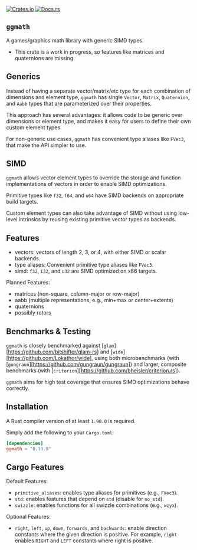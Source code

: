 [![Crates.io](https://img.shields.io/crates/v/ggmath.svg)](https://crates.io/crates/ggmath)
[![Docs.rs](https://docs.rs/ggmath/badge.svg)](https://docs.rs/ggmath)

## `ggmath`

A games/graphics math library with generic SIMD types.

* This crate is a work in progress, so features like matrices and quaternions
  are missing.

## Generics

Instead of having a separate vector/matrix/etc type for each combination of
dimensions and element type, `ggmath` has single `Vector`, `Matrix`,
`Quaternion`, and `Aabb` types that are parameterized over their properties.

This approach has several advantages: it allows code to be generic over
dimensions or element type, and makes it easy for users to define their own
custom element types.

For non-generic use cases, `ggmath` has convenient type aliases like `FVec3`,
that make the API simpler to use.

## SIMD

`ggmath` allows vector element types to override the storage and function
implementations of vectors in order to enable SIMD optimizations.

Primitive types like `f32`, `f64`, and `u64` have SIMD backends on appropriate
build targets.

Custom element types can also take advantage of SIMD without using low-level
intrinsics by reusing existing primitive vector types as backends.

## Features

- vectors: vectors of length 2, 3, or 4, with either SIMD or scalar backends.
- type aliases: Convenient primitive type aliases like `FVec3`.
- simd: `f32`, `i32`, and `u32` are SIMD optimized on x86 targets.

Planned Features:
- matrices (non-square, column-major or row-major)
- aabb (multiple representations, e.g., min+max or center+extents)
- quaternions
- possibly rotors

## Benchmarks & Testing

`ggmath` is closely benchmarked against [`glam`][https://github.com/bitshifter/glam-rs]
and [`wide`][https://github.com/Lokathor/wide], using both microbenchmarks
(with [`gungraun`][https://github.com/gungraun/gungraun]) and larger,
composite benchmarks (with [`criterion`][https://github.com/bheisler/criterion.rs]).

`ggmath` aims for high test coverage that ensures SIMD optimizations behave
correctly.

## Installation

A Rust compiler version of at least `1.90.0` is required.

Simply add the following to your `Cargo.toml`:

```toml
[dependencies]
ggmath = "0.13.0"
```

## Cargo Features

Default Features:
- `primitive_aliases`: enables type aliases for primitives (e.g., `FVec3`).
- `std`: enables features that depend on `std` (disable for `no_std`).
- `swizzle`: enables functions for all swizzle combinations (e.g., `wzyx`).

Optional Features:
- `right`, `left`, `up`, `down`, `forwards`, and `backwards`: enable direction
  constants where the given direction is positive. For example, `right` enables
  `RIGHT` and `LEFT` constants where right is positive.